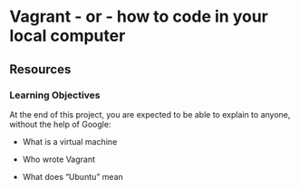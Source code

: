 # Vagrant - or - how to code in your local computer

## Resources

### Learning Objectives
At the end of this project, you are expected to be able to explain to anyone, without the help of Google:

* What is a virtual machine

* Who wrote Vagrant

* What does “Ubuntu” mean

